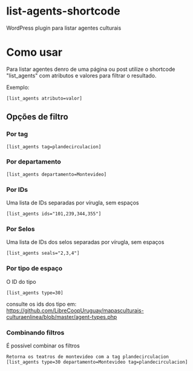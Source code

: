 # list-agents-shortcode
WordPress plugin para listar agentes culturais

# Como usar

Para listar agentes denro de uma página ou post utilize o shortcode "list_agents" com atributos e valores para filtrar o resultado.

Exemplo:

```
[list_agents atributo=valor]
```

## Opções de filtro

### Por tag

```
[list_agents tag=plandecirculacion]
```

### Por departamento

```
[list_agents departamento=Montevideo]
```

### Por IDs

Uma lista de IDs separadas por vírugla, sem espaços

```
[list_agents ids="101,239,344,355"]
```

### Por Selos

Uma lista de IDs dos selos separadas por vírugla, sem espaços

```
[list_agents seals="2,3,4"]
```

### Por tipo de espaço

O ID do tipo

```
[list_agents type=30]
```

consulte os ids dos tipo em: https://github.com/LibreCoopUruguay/mapasculturais-culturaenlinea/blob/master/agent-types.php

### Combinando filtros

É possível combinar os filtros

```
Retorna os teatros de montevideo com a tag plandecirculacion
[list_agents type=30 departamento=Montevideo tag=plandecirculacion]
```

